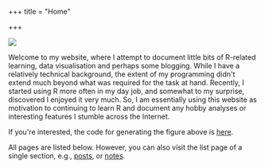 +++
title = "Home"

+++

![](/img/about-me-waffle-chart.png)

Welcome to my website, where I attempt to document little bits of R-related learning, data visualisation and perhaps some blogging. While I have a relatively technical background, the extent of my programming didn't extend much beyond what was required for the task at hand. Recently, I started using R more often in my day job, and somewhat to my surprise, discovered I enjoyed it very much. So, I am essentially using this website as motivation to continuing to learn R and document any hobby analyses or interesting features I stumble across the Internet. 

If you're interested, the code for generating the figure above is [here](/note/2021/01/01/waffle-life/).

All pages are listed below. However, you can also visit the list page of a single section, e.g., [posts](/post/), or [notes](/note/).
